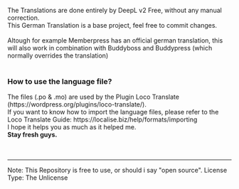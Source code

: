 
The Translations are done entirely by DeepL v2 Free, without any manual correction.<br>
This German Translation is a base project, feel free to commit changes.<br><br>
Altough for example Memberpress has an official german translation, this will also work in combination with Buddyboss and Buddypress (which normally overrides the translation)<br><br>

<h3>How to use the language file?</h3>
The files (.po & .mo) are used by the Plugin Loco Translate (https://wordpress.org/plugins/loco-translate/).<br>
If you want to know how to import the language files, please refer to the Loco Translate Guide: https://localise.biz/help/formats/importing <br>
I hope it helps you as much as it helped me.<br>
<b>Stay fresh guys.</b>
<br><br><br><hr>








Note: This Repository is free to use, or should i say "open source".
License Type: The Unlicense
